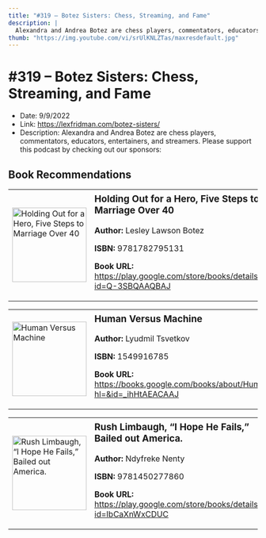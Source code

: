 ```yaml
---
title: "#319 – Botez Sisters: Chess, Streaming, and Fame"
description: |
  Alexandra and Andrea Botez are chess players, commentators, educators, entertainers, and streamers. Please support this podcast by checking out our sponsors:"
thumb: "https://img.youtube.com/vi/srUlKNLZTas/maxresdefault.jpg"
---
```


# #319 – Botez Sisters: Chess, Streaming, and Fame

  - Date: 9/9/2022
  - Link: https://lexfridman.com/botez-sisters/
  - Description: Alexandra and Andrea Botez are chess players, commentators, educators, entertainers, and streamers. Please support this podcast by checking out our sponsors:

## Book Recommendations

<table style="border: none;"><tr style="border: none;"><td style="border: none;"><img src="https://books.google.com/books/content?id=Q-3SBQAAQBAJ&printsec=frontcover&img=1&zoom=1&edge=curl&source=gbs_api" alt="Holding Out for a Hero, Five Steps to Marriage Over 40" width="150" style="vertical-align: top;"></td><td style="border: none; vertical-align: top;"><h3 style='margin-top: 5'>Holding Out for a Hero, Five Steps to Marriage Over 40</h3><p><strong>Author:</strong> Lesley Lawson Botez</p><p><strong>ISBN:</strong> 9781782795131</p><p><strong>Book URL:</strong> <a href="https://play.google.com/store/books/details?id=Q-3SBQAAQBAJ">https://play.google.com/store/books/details?id=Q-3SBQAAQBAJ</a></p></td></tr></table>
<table style="border: none;"><tr style="border: none;"><td style="border: none;"><img src="https://books.google.com/books/content?id=_ihHtAEACAAJ&printsec=frontcover&img=1&zoom=1&source=gbs_api" alt="Human Versus Machine" width="150" style="vertical-align: top;"></td><td style="border: none; vertical-align: top;"><h3 style='margin-top: 5'>Human Versus Machine</h3><p><strong>Author:</strong> Lyudmil Tsvetkov</p><p><strong>ISBN:</strong> 1549916785</p><p><strong>Book URL:</strong> <a href="https://books.google.com/books/about/Human_Versus_Machine.html?hl=&id=_ihHtAEACAAJ">https://books.google.com/books/about/Human_Versus_Machine.html?hl=&id=_ihHtAEACAAJ</a></p></td></tr></table>
<table style="border: none;"><tr style="border: none;"><td style="border: none;"><img src="https://books.google.com/books/content?id=IbCaXnWxCDUC&printsec=frontcover&img=1&zoom=1&edge=curl&source=gbs_api" alt="Rush Limbaugh, “I Hope He Fails,” Bailed out America." width="150" style="vertical-align: top;"></td><td style="border: none; vertical-align: top;"><h3 style='margin-top: 5'>Rush Limbaugh, “I Hope He Fails,” Bailed out America.</h3><p><strong>Author:</strong> Ndyfreke Nenty</p><p><strong>ISBN:</strong> 9781450277860</p><p><strong>Book URL:</strong> <a href="https://play.google.com/store/books/details?id=IbCaXnWxCDUC">https://play.google.com/store/books/details?id=IbCaXnWxCDUC</a></p></td></tr></table>
